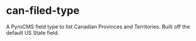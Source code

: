can-filed-type
==============

A PyroCMS field type to list Canadian Provinces and Territories. Built off the default US State field.